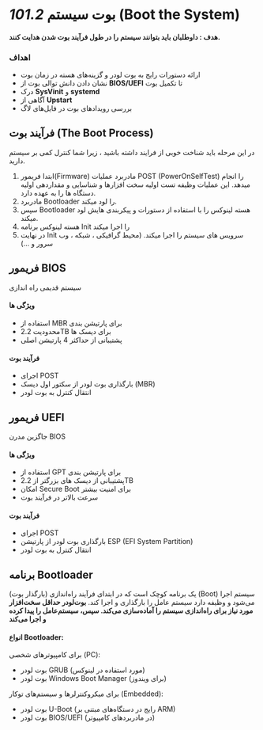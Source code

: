 # _101.2_ بوت سیستم (Boot the System)

#### هدف : داوطلبان باید بتوانند سیستم را در طول فرآیند بوت شدن هدایت کنند.

### اهداف

- ارائه دستورات رایج به بوت لودر و گزینه‌های هسته در زمان بوت
- نشان دادن دانش توالی بوت از **BIOS/UEFI** تا تکمیل بوت
- درک **SysVinit** و **systemd**
- آگاهی از **Upstart**
- بررسی رویدادهای بوت در فایل‌های لاگ

## فرآیند بوت (The Boot Process)

در این مرحله باید شناخت خوبی از فرایند داشته باشید ، زیرا شما کنترل کمی بر سیستم دارید.

1. ابتدا فریمور(Firmware) مادربرد عملیات POST (PowerOnSelfTest) را انجام میدهد. این عملیات وظیفه تست اولیه سخت افزارها و شناسایی و مقداردهی اولیه دستگاه ها را به عهده دارد.
2. مادربرد Bootloader را لود میکند.
3. سپس Bootloader هسته لینوکس را با استفاده از دستورات و پیکربندی هایش لود میکند.
4. هسته لینوکس برنامه Init را اجرا میکند
5. در نهایت Init سرویس های سیستم را اجرا میکند. (محیط گرافیکی ، شبکه ، وب سرور و ...)

## فریمور BIOS

سیستم قدیمی راه اندازی

#### ویژگی ها
- استفاده از MBR برای پارتیشن بندی
- محدودیت 2.2TB برای دیسک ها
- پشتیبانی از حداکثر 4 پارتیشن اصلی

#### فرآیند بوت
- اجرای POST
- بارگذاری بوت لودر از سکتور اول دیسک (MBR)
- انتقال کنترل به بوت لودر

## فریمور UEFI

جاگزین مدرن BIOS

#### ویژگی ها
- استفاده از GPT برای پارتیشن بندی
- پشتیبانی از دیسک های بزرگتر از 2.2TB
- امکان Secure Boot برای امنیت بیشتر
- سرعت بالاتر در فرآیند بوت

#### فرآیند بوت
- اجرای POST
- بارگذاری بوت لودر از پارتیشن ESP (EFI System Partition)
- انتقال کنترل به بوت لودر

## برنامه Bootloader
(بارگذار بوت) یک برنامه کوچک است که در ابتدای فرآیند راه‌اندازی (Boot) سیستم اجرا می‌شود و وظیفه دارد سیستم عامل را بارگذاری و اجرا کند.
**بوت‌لودر حداقل سخت‌افزار مورد نیاز برای راه‌اندازی سیستم را آماده‌سازی می‌کند. سپس، سیستم‌عامل را پیدا کرده و اجرا می‌کند**

#### انواع Bootloader:

برای کامپیوترهای شخصی (PC):

- بوت لودر GRUB (مورد استفاده در لینوکس)
- بوت لودر Windows Boot Manager (برای ویندوز)

برای میکروکنترلرها و سیستم‌های توکار (Embedded):

- بوت لودر U-Boot (رایج در دستگاه‌های مبتنی بر ARM)
- بوت لودر BIOS/UEFI (در مادربردهای کامپیوتر)
